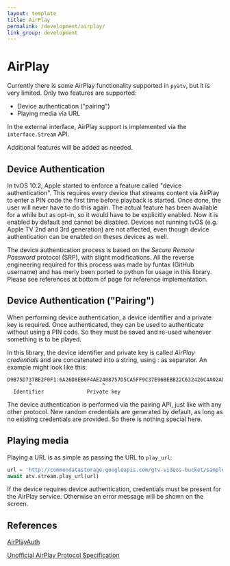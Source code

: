 ```yaml
---
layout: template
title: AirPlay
permalink: /development/airplay/
link_group: development
---
```

# AirPlay

Currently there is some AirPlay functionality supported in `pyatv`, but it is
very limited. Only two features are supported:

- Device authentication ("pairing")
- Playing media via URL

In the external interface, AirPlay support is implemented via the `interface.Stream`
API.

Additional features will be added as needed.

## Device Authentication

In tvOS 10.2, Apple started to enforce a feature called "device authentication".
This requires every device that streams content via AirPlay to enter a PIN code
the first time before playback is started. Once done, the user will never have
to do this again. The actual feature has been available for a while but as
opt-in, so it would have to be explicitly enabled. Now it is enabled by default
and cannot be disabled. Devices not running tvOS (e.g. Apple TV 2nd and 3rd
generation) are not affected, even though device authentication can be enabled
on theses devices as well.

The device authentication process is based on the *Secure Remote Password*
protocol (SRP), with slight modifications. All the reverse engineering required
for this process was made by funtax (GitHub username) and has merly been ported
to python for usage in this library. Please see references at bottom of page
for reference implementation.

## Device Authentication ("Pairing")

When performing device authentication, a device identifier and a private key is
required. Once authenticated, they can be used to authenticate without using a
PIN code. So they must be saved and re-used whenever something is to be played.

In this library, the device identifier and private key is called
*AirPlay credentials* and are concatenated into a string, using : as separator.
An example might look like this:

    D9B75D737BE2F0F1:6A26D8EB6F4AE2408757D5CA5FF9C37E96BEBB22C632426C4A02AD4FA895A85B
           ^                       ^
      Identifier              Private key

The device authentication is performed via the pairing API, just like with
any other protocol. New random credentials are generated by default, as long
as no existing credentials are provided. So there is nothing special here.

## Playing media

Playing a URL is as simple as passing the URL to `play_url`:

```python
url = 'http://commondatastorage.googleapis.com/gtv-videos-bucket/sample/BigBuckBunny.mp4'
await atv.stream.play_url(url)
```

If the device requires device authentication, credentials must be present for
the AirPlay service. Otherwise an error message will be shown on the screen.

## References

[AirPlayAuth](https://github.com/funtax/AirPlayAuth)

[Unofficial AirPlay Protocol Specification](https://nto.github.io/AirPlay.html)
